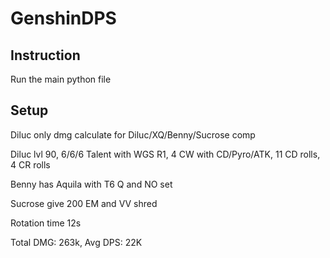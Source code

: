 # GenshinDPS

## Instruction
Run the main python file

## Setup
Diluc only dmg calculate for Diluc/XQ/Benny/Sucrose comp

Diluc lvl 90, 6/6/6 Talent with WGS R1, 4 CW with CD/Pyro/ATK, 11 CD rolls, 4 CR rolls

Benny has Aquila with T6 Q and NO set

Sucrose give 200 EM and VV shred

Rotation time 12s

Total DMG: 263k, Avg DPS: 22K
